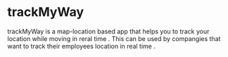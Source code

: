 # trackMyWay

trackMyWay is a map-location based app that helps you to track your location while moving in reral time .
This can be used by  compangies that want to track their employees location in real time .
